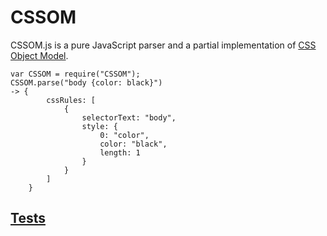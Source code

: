 # CSSOM

CSSOM.js is a pure JavaScript parser and a partial implementation of [CSS Object Model](http://dev.w3.org/csswg/cssom/). 

    var CSSOM = require("CSSOM");
    CSSOM.parse("body {color: black}")
    -> {
			cssRules: [
				{
					selectorText: "body",
					style: {
						0: "color",
						color: "black",
						length: 1
					}
				}
			]
		}


## [Tests](http://nv.github.com/CSSOM/test/)
